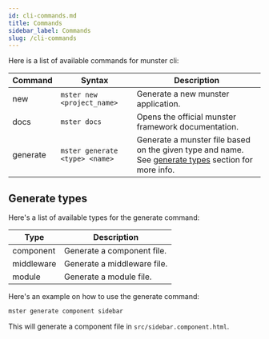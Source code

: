 ```yaml
---
id: cli-commands.md
title: Commands
sidebar_label: Commands
slug: /cli-commands
---
```


Here is a list of available commands for munster cli:

| Command | Syntax | Description |
| --- | --- | --- |
| new           | `mster new <project_name>` | Generate a new munster application. |
| docs          | `mster docs` | Opens the official munster framework documentation. |
| generate      | `mster generate <type> <name>` | Generate a munster file based on the given type and name. See [generate types](/cli-commands#generate-types) section for more info. |

## Generate types

Here's a list of available types for the generate command:

| Type | Description |
| --- | --- |
| component     | Generate a component file. |
| middleware    | Generate a middleware file. |
| module        | Generate a module file. |

Here's an example on how to use the generate command:

```bash
mster generate component sidebar
```

This will generate a component file in `src/sidebar.component.html`.